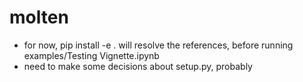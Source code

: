 # molten

- for now, pip install -e . will resolve the references, before running examples/Testing Vignette.ipynb
- need to make some decisions about setup.py, probably
